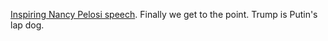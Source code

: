 <a href="https://twitter.com/joshtpm/status/1184854772463161344">Inspiring Nancy Pelosi speech</a>. Finally we get to the point. Trump is Putin's lap dog. 
